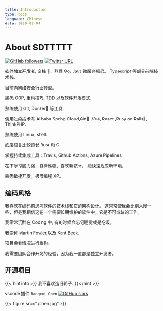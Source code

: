 ```yaml
---
title: Introduction
type: docs
language: Chinese
date: 2020-03-04
---
```


# About SDTTTTT

[![GitHub followers](https://img.shields.io/github/followers/sdttttt?style=social)](https://github.com/sdttttt)
[![Twitter URL](https://img.shields.io/twitter/url?style=social&url=https%3A%2F%2Ftwitter.com%2Fkaierxs)](https://twitter.com/kaierxs)

软件独立开发者, 全栈 💎，熟悉 Go, Java 微服务框架。
Typescript 等部分前端技术栈.

目前向网络安全行业转型。

熟悉 OOP, 重构技巧, TDD 以及软件开发模式.

熟练使用 Git, Docker🐬 等工具.

使用过的技术有 Alibaba Spring Cloud,Gin🍵 ,Vue, React ,Ruby on Rails🚃, ThinkPHP.

熟练使用 Linux, shell.

底层语言比较擅长 Rust 和 C.

掌握持续集成工具：Travis, Github Actions, Azure Pipelines.

在下学习能力强，自律性强，喜欢新技术。
能快速适应新环境。

熟悉敏捷开发，极限编程 XP。

## 编码风格

我喜欢在编码前思考软件的技术栈和它的架构设计。
这常常使我会比别人慢一些，但是我相信这在一个需要长期维护的软件中，它是不可或缺的工作。

我常常沉醉在 Coding 中, 有的时候会忘记睡觉或是吃饭。

我崇拜 Martin Fowler,以及 Kent Beck.

项目会看情况进行重构。

我需要团队合作开发的经验，因为我一直都是独立开发者。

## 开源项目
{{< hint info >}}
我不喜欢造旧轮子.
{{< /hint >}}

vscode 插件 `Bangumi Open` [![GitHub stars](https://img.shields.io/github/stars/sdttttt/vscode-bangumi?style=social)](https://github.com/sdttttt/vscode-bangumi)

{{< figure src="./chen.jpg" >}}
